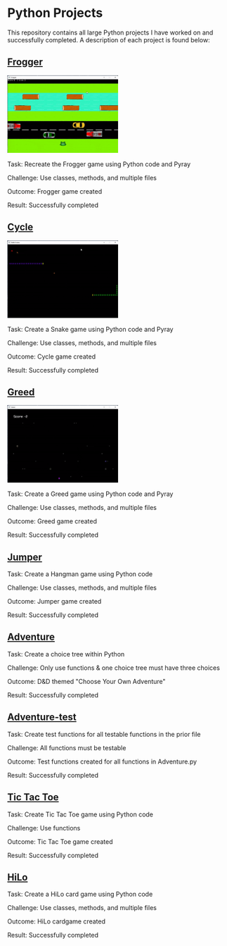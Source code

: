 # Python Projects
This repository contains all large Python projects I have worked on and successfully completed. A description of each project is found below:

## [Frogger](https://github.com/Ithielwen/Python-Projects/tree/main/Frogger)

<img src="Resources/frogger_gif.gif" width="50%">

Task: Recreate the Frogger game using Python code and Pyray

Challenge: Use classes, methods, and multiple files

Outcome: Frogger game created

Result: Successfully completed

## [Cycle](https://github.com/Ithielwen/Python-Projects/tree/main/Cycle)

<img src="Resources/cycle_gif.gif" width="50%">

Task: Create a Snake game using Python code and Pyray

Challenge: Use classes, methods, and multiple files

Outcome: Cycle game created

Result: Successfully completed

## [Greed](https://github.com/Ithielwen/Python-Projects/tree/main/Greed)

<img src="Resources/greed_gif.gif" width="50%">

Task: Create a Greed game using Python code and Pyray

Challenge: Use classes, methods, and multiple files

Outcome: Greed game created

Result: Successfully completed

## [Jumper](https://github.com/Ithielwen/Python-Projects/tree/main/Jumper)
Task: Create a Hangman game using Python code

Challenge: Use classes, methods, and multiple files

Outcome: Jumper game created

Result: Successfully completed

## [Adventure](https://github.com/Ithielwen/Python-Projects/tree/main/Choose%20Your%20Own%20Adventure)
Task: Create a choice tree within Python

Challenge: Only use functions & one choice tree must have three choices

Outcome: D&D themed "Choose Your Own Adventure"

Result: Successfully completed

## [Adventure-test](https://github.com/Ithielwen/Python-Projects/tree/main/Choose%20Your%20Own%20Adventure)
Task: Create test functions for all testable functions in the prior file

Challenge: All functions must be testable

Outcome: Test functions created for all functions in Adventure.py

Result: Successfully completed

## [Tic Tac Toe](https://github.com/Ithielwen/Python-Projects/tree/main/Tic%20Tac%20Toe)
Task: Create Tic Tac Toe game using Python code

Challenge: Use functions

Outcome: Tic Tac Toe game created

Result: Successfully completed

## [HiLo](https://github.com/Ithielwen/Python-Projects/tree/main/Hi%20Lo)
Task: Create a HiLo card game using Python code

Challenge: Use classes, methods, and multiple files

Outcome: HiLo cardgame created

Result: Successfully completed

